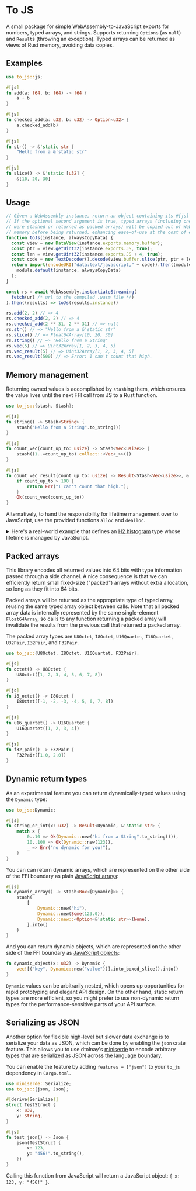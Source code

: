 # To JS

A small package for simple WebAssembly-to-JavaScript exports for numbers, typed arrays, and strings. Supports returning `Option`s (as `null`) and `Result`s (throwing an exception). Typed arrays can be returned as views of Rust memory, avoiding data copies.

## Examples

```rust
use to_js::js;

#[js]
fn add(a: f64, b: f64) -> f64 {
    a + b
}

#[js]
fn checked_add(a: u32, b: u32) -> Option<u32> {
    a.checked_add(b)
}

#[js]
fn str() -> &'static str {
    "Hello from a &'static str"
}

#[js]
fn slice() -> &'static [u32] {
    &[10, 20, 30]
}
```

## Usage

```js
// Given a WebAssembly instance, return an object containing its #[js] exports.
// If the optional second argument is true, typed arrays (including ones that
// were stashed or returned as packed arrays) will be copied out of WebAssembly
// memory before being returned, enhancing ease-of-use at the cost of extra data copies.
function toJs(instance, alwaysCopyData) {
  const view = new DataView(instance.exports.memory.buffer);
  const ptr = view.getUint32(instance.exports.JS, true);
  const len = view.getUint32(instance.exports.JS + 4, true);
  const code = new TextDecoder().decode(view.buffer.slice(ptr, ptr + len));
  return import(encodeURI("data:text/javascript," + code)).then((module) =>
    module.default(instance, alwaysCopyData)
  );
}

const rs = await WebAssembly.instantiateStreaming(
  fetch(url /* url to the compiled .wasm file */)
).then((results) => toJs(results.instance))

rs.add(2, 2) // => 4
rs.checked_add(2, 2) // => 4
rs.checked_add(2 ** 31, 2 ** 31) // => null
rs.str() // => "Hello from a &'static str"
rs.slice() // => Float64Array[10, 20, 30]
rs.string() // => "Hello from a String"
rs.vec(5) // => Uint32Array[1, 2, 3, 4, 5]
rs.vec_result(5) // => Uint32Array[1, 2, 3, 4, 5]
rs.vec_result(500) // => Error: I can't count that high.
```

## Memory management

Returning owned values is accomplished by `stash`ing them, which ensures the value lives until the next FFI call from JS to a Rust function.

```rust
use to_js::{stash, Stash};

#[js]
fn string() -> Stash<String> {
    stash("Hello from a String".to_string())
}

#[js]
fn count_vec(count_up_to: usize) -> Stash<Vec<usize>> {
    stash((1..=count_up_to).collect::<Vec<_>>())
}

#[js]
fn count_vec_result(count_up_to: usize) -> Result<Stash<Vec<usize>>, &'static str> {
    if count_up_to > 100 {
        return Err("I can't count that high.");
    }
    Ok(count_vec(count_up_to))
}
```

Alternatively, to hand the responsibility for lifetime management over to JavaScript, use the provided functions `alloc` and `dealloc`.

<details>
    <summary>Here's a real-world example that defines an <a href='https://h2histogram.org'>H2 histogram</a> type whose lifetime is managed by JavaScript.</summary>

```rust
use to_js::{alloc, dealloc};

#[derive(Copy, Clone)]
struct H2 {
    a: u32,
    b: u32,
}

impl H2 {
    fn new(a: u32, b: u32) -> Self {
        H2 { a, b }
    }

    fn encode(self, value: u32) -> u32 {
        let H2 { a, b } = self;
        let c = a + b + 1;
        if value < (1 << c) {
            value >> a
        } else {
            let log_segment = 31 - value.leading_zeros();
            (value >> (log_segment - b)) + ((log_segment - c + 1) << b)
        }
    }

    fn decode(self, code: u32) -> [u32; 2] {
        let H2 { a, b } = self;
        let c = a + b + 1;
        let bins_below_cutoff = 1 << (c - a);
        let lower: u32;
        let bin_width: u32;
        if code < bins_below_cutoff {
            // we're in the linear section of the histogram where each bin is 2^a wide
            lower = code << a;
            bin_width = 1 << a;
        } else {
            // we're in the log section of the histogram with 2^b bins per log segment
            let log_segment = c + ((code - bins_below_cutoff) >> b);
            let bin_offset = code & ((1 << b) - 1);
            lower = (1 << log_segment) + (bin_offset << (log_segment - b));
            bin_width = 1 << (log_segment - b);
        };
        [lower, lower + (bin_width - 1)]
    }
}

#[js]
fn h2_alloc(a: u32, b: u32) -> Result<*mut H2, &'static str> {
    if a + b + 1 > 31 {
        return Err("a + b + 1 must be < 32 or operations will overflow");
    }
    Ok(alloc(H2::new(a, b)))
}

#[js]
fn h2_encode(x: &H2, value: u32) -> u32 {
    x.encode(value)
}

#[js]
fn h2_decode(x: &H2, code: u32) -> U32Pair {
    U32Pair(x.decode(code))
}

#[js]
fn h2_dealloc(ptr: *mut H2) -> () {
    dealloc(ptr);
}
```

On the JavaScript side you can use the following helper function to construct a JavaScript constructor function that uses these methods.

```js
// Convenience method to generate a JavaScript-side class that corresponds to a Rust-side struct.
function createClass(
  // The WebAssembly instance wrapper returned by `toJs(instance)`
  rs,
  // Name prefix shared by all methods, without a trailing underscore
  prefix,
  {
    // Optional constructor function to override the default of `rs[prefix + 'alloc']`
    alloc,
    // Array of method names.
    names,
    // Optional object from method name to wrapper function that can transform the return value of the method.
    transforms
  }
) {
  prefix += "_";

  // Ensure that "dealloc" is a method on the class
  if (!names.includes("dealloc")) names.push("dealloc");

  // Create the constructor function and add method definitions to its prototype
  const Class = function (...args) {
    this.ptr = (alloc ?? rs[prefix + "alloc"])(...args);
  };

  const identity = (x) => x;
  for (const name of names) {
    const method = rs[prefix + name];
    const transform = transforms?.[name] ?? identity;
    Class.prototype[name] = function (...args) {
      return transform(method(this.ptr, ...args));
    };
  }
  return Class;
}
```

This function can be used to define `H2` and use it:

```js
const H2 = createClass(rs, "h2", { names: ["encode", "decode"] })

const hist = new H2(1, 8);      // Construct a Rust-side H2 histogram struct
const value = hist.encode(123); // Use it
hist.dealloc();                 // Deallocate it when finished
```

</details>

## Packed arrays

This library encodes all returned values into 64 bits with type information passed through a side channel. A nice consequence is that we can efficiently return small fixed-size ("packed") arrays without extra allocation, so long as they fit into 64 bits. 

Packed arrays will be returned as the appropriate type of typed array, reusing the same typed array object between calls. Note that all packed array data is internally represented by the same single-element `Float64Array`, so calls to any function returning a packed array will invalidate the results from the previous call that returned a packed array.

The packed array types are `U8Octet`, `I8Octet`, `U16Quartet`, `I16Quartet`, `U32Pair`, `I32Pair`, and `F32Pair`.

```rs
use to_js::{U8Octet, I8Octet, U16Quartet, F32Pair};

#[js]
fn octet() -> U8Octet {
    U8Octet([1, 2, 3, 4, 5, 6, 7, 8])
}

#[js]
fn i8_octet() -> I8Octet {
    I8Octet([-1, -2, -3, -4, 5, 6, 7, 8])
}

#[js]
fn u16_quartet() -> U16Quartet {
    U16Quartet([1, 2, 3, 4])
}

#[js]
fn f32_pair() -> F32Pair {
    F32Pair([1.0, 2.0])
}
```

## Dynamic return types

As an experimental feature you can return dynamically-typed values using the `Dynamic` type:

```rust
use to_js::Dynamic;

#[js]
fn string_or_int(x: u32) -> Result<Dynamic, &'static str> {
    match x {
        0..10 => Ok(Dynamic::new("hi from a String".to_string())),
        10..100 => Ok(Dynamic::new(123)),
        _ => Err("no dynamic for you!"),
    }
}
```

You can can return dynamic arrays, which are represented on the other side of the FFI boundary as plain [JavaScript arrays](https://developer.mozilla.org/en-US/docs/Web/JavaScript/Reference/Global_Objects/Array):

```rust
#[js]
fn dynamic_array() -> Stash<Box<[Dynamic]>> {
    stash(
        [
            Dynamic::new("hi"),
            Dynamic::new(Some(123.0)),
            Dynamic::new::<Option<&'static str>>(None),
        ].into()
    )
}
```

And you can return dynamic objects, which are represented on the other side of the FFI boundary as [JavaScript objects](https://developer.mozilla.org/en-US/docs/Web/JavaScript/Reference/Global_Objects/Object):

```rust
fn dynamic_object(x: u32) -> Dynamic {
    vec![("key", Dynamic::new("value"))].into_boxed_slice().into()
}
```

`Dynamic` values can be arbitrarily nested, which opens up opportunities for rapid prototyping and elegant API design. On the other hand, static return types are more efficient, so you might prefer to use non-dynamic return types for the performance-sensitive parts of your API surface.

## Serializing as JSON

Another option for flexible high-level but slower data exchange is to serialize your data as JSON, which can be done by enabling the `json` crate feature. This allows you to use dtolnay's [miniserde](https://github.com/dtolnay/miniserde) to encode arbitrary types that are serialized as JSON across the language boundary.

You can enable the feature by adding `features = ["json"]` to your `to_js` dependency in `Cargo.toml`.

```rust
use miniserde::Serialize;
use to_js::{json, Json};

#[derive(Serialize)]
struct TestStruct {
    x: u32,
    y: String,
}

#[js]
fn test_json() -> Json {
    json(TestStruct {
        x: 123,
        y: "456!".to_string(),
    })
}
```

Calling this function from JavaScript will return a JavaScript object: `{ x: 123, y: "456!" }`.